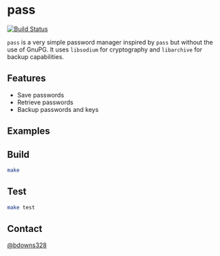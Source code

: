 # pass

[![Build Status](https://travis-ci.org/briandowns/pass.svg?branch=master)](https://travis-ci.org/briandowns/pass)

`pass` is a very simple password manager inspired by `pass` but without the use of GnuPG. It uses `libsodium` for cryptography and `libarchive` for backup capabilities.

## Features

* Save passwords
* Retrieve passwords
* Backup passwords and keys

## Examples

## Build

```sh
make
```

## Test

```sh
make test
```

## Contact

[@bdowns328](http://twitter.com/bdowns328)
